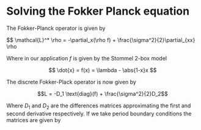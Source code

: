 # Solving the Fokker Planck equation
The Fokker-Planck operator is given by

$$ \mathcal{L}^* \rho = -\partial_x(\rho f) + \frac{\sigma^2}{2}\partial_{xx} \rho

Where in our application $f$ is given by the Stommel 2-box model

$$ \dot{x} = f(x) = \lambda - \abs{1-x}x $$

The discrete Fokker-Plack operator is now given by

$$L = -D_1 \text{diag}(f) + \frac{\sigma^2}{2}D_2$$

Where $D_1$ and $D_2$ are the differences matrices approximating the first and second derivative respectively. If we take period boundary conditions the matrices are given by
